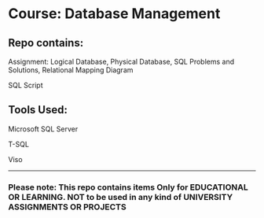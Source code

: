 <h1>Course: Database Management </h1>

<h2>Repo contains:</h2>
<p>Assignment: Logical Database, Physical Database, SQL Problems and Solutions, Relational Mapping Diagram</p>
<p>SQL Script</p>

<h2>Tools Used:</h2>
<p>Microsoft SQL Server</p>
<p>T-SQL</p>
<p>Viso</p>

<hr>

<h3>Please note: This repo contains items Only for EDUCATIONAL OR LEARNING. NOT to be used in any kind of UNIVERSITY ASSIGNMENTS OR PROJECTS</h3>


